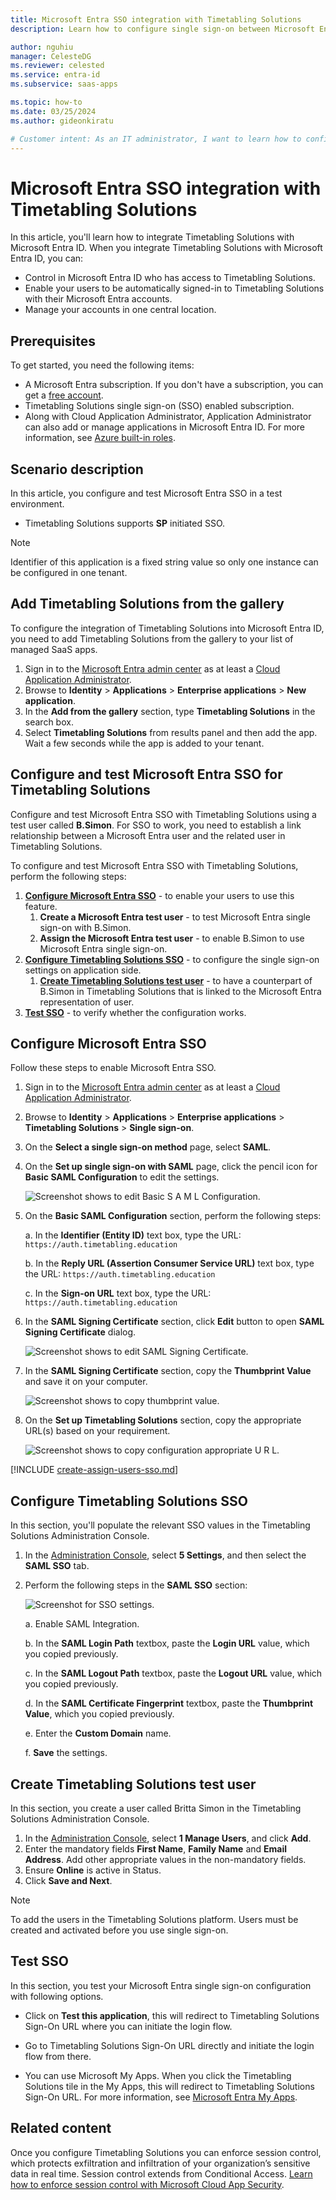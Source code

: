 ```yaml
---
title: Microsoft Entra SSO integration with Timetabling Solutions
description: Learn how to configure single sign-on between Microsoft Entra ID and Timetabling Solutions.

author: nguhiu
manager: CelesteDG
ms.reviewer: celested
ms.service: entra-id
ms.subservice: saas-apps

ms.topic: how-to
ms.date: 03/25/2024
ms.author: gideonkiratu

# Customer intent: As an IT administrator, I want to learn how to configure single sign-on between Microsoft Entra ID and Timetabling Solutions so that I can control who has access to Timetabling Solutions, enable automatic sign-in with Microsoft Entra accounts, and manage my accounts in one central location.
---
```


# Microsoft Entra SSO integration with Timetabling Solutions

In this article,  you'll learn how to integrate Timetabling Solutions with Microsoft Entra ID. When you integrate Timetabling Solutions with Microsoft Entra ID, you can:

* Control in Microsoft Entra ID who has access to Timetabling Solutions.
* Enable your users to be automatically signed-in to Timetabling Solutions with their Microsoft Entra accounts.
* Manage your accounts in one central location.

## Prerequisites

To get started, you need the following items:

* A Microsoft Entra subscription. If you don't have a subscription, you can get a [free account](https://azure.microsoft.com/free/).
* Timetabling Solutions single sign-on (SSO) enabled subscription.
* Along with Cloud Application Administrator, Application Administrator can also add or manage applications in Microsoft Entra ID.
For more information, see [Azure built-in roles](~/identity/role-based-access-control/permissions-reference.md).

## Scenario description

In this article,  you configure and test Microsoft Entra SSO in a test environment.

* Timetabling Solutions supports **SP** initiated SSO.

> [!NOTE]
> Identifier of this application is a fixed string value so only one instance can be configured in one tenant.

## Add Timetabling Solutions from the gallery

To configure the integration of Timetabling Solutions into Microsoft Entra ID, you need to add Timetabling Solutions from the gallery to your list of managed SaaS apps.

1. Sign in to the [Microsoft Entra admin center](https://entra.microsoft.com) as at least a [Cloud Application Administrator](~/identity/role-based-access-control/permissions-reference.md#cloud-application-administrator).
1. Browse to **Identity** > **Applications** > **Enterprise applications** > **New application**.
1. In the **Add from the gallery** section, type **Timetabling Solutions** in the search box.
1. Select **Timetabling Solutions** from results panel and then add the app. Wait a few seconds while the app is added to your tenant.

<a name='configure-and-test-azure-ad-sso-for-timetabling-solutions'></a>

## Configure and test Microsoft Entra SSO for Timetabling Solutions

Configure and test Microsoft Entra SSO with Timetabling Solutions using a test user called **B.Simon**. For SSO to work, you need to establish a link relationship between a Microsoft Entra user and the related user in Timetabling Solutions.

To configure and test Microsoft Entra SSO with Timetabling Solutions, perform the following steps:

1. **[Configure Microsoft Entra SSO](#configure-azure-ad-sso)** - to enable your users to use this feature.
    1. **Create a Microsoft Entra test user** - to test Microsoft Entra single sign-on with B.Simon.
    1. **Assign the Microsoft Entra test user** - to enable B.Simon to use Microsoft Entra single sign-on.
1. **[Configure Timetabling Solutions SSO](#configure-timetabling-solutions-sso)** - to configure the single sign-on settings on application side.
    1. **[Create Timetabling Solutions test user](#create-timetabling-solutions-test-user)** - to have a counterpart of B.Simon in Timetabling Solutions that is linked to the Microsoft Entra representation of user.
1. **[Test SSO](#test-sso)** - to verify whether the configuration works.

<a name='configure-azure-ad-sso'></a>

## Configure Microsoft Entra SSO

Follow these steps to enable Microsoft Entra SSO.

1. Sign in to the [Microsoft Entra admin center](https://entra.microsoft.com) as at least a [Cloud Application Administrator](~/identity/role-based-access-control/permissions-reference.md#cloud-application-administrator).
1. Browse to **Identity** > **Applications** > **Enterprise applications** > **Timetabling Solutions** > **Single sign-on**.
1. On the **Select a single sign-on method** page, select **SAML**.
1. On the **Set up single sign-on with SAML** page, click the pencil icon for **Basic SAML Configuration** to edit the settings.

   ![Screenshot shows to edit Basic S A M L Configuration.](common/edit-urls.png "Basic Configuration")

1. On the **Basic SAML Configuration** section, perform the following steps:

    a. In the **Identifier (Entity ID)** text box, type the URL:
     `https://auth.timetabling.education`

    b. In the **Reply URL (Assertion Consumer Service URL)** text box, type the URL:
     `https://auth.timetabling.education`
     
    c. In the **Sign-on URL** text box, type the URL:
     `https://auth.timetabling.education`

1. In the **SAML Signing Certificate** section, click **Edit** button to open **SAML Signing Certificate** dialog.

	![Screenshot shows to edit SAML Signing Certificate.](common/edit-certificate.png "Certificate")

1. In the **SAML Signing Certificate** section, copy the **Thumbprint Value** and save it on your computer.

    ![Screenshot shows to copy thumbprint value.](common/copy-thumbprint.png "Thumbprint")

1. On the **Set up Timetabling Solutions** section, copy the appropriate URL(s) based on your requirement.

	![Screenshot shows to copy configuration appropriate U R L.](common/copy-configuration-urls.png "Metadata")

<a name='create-an-azure-ad-test-user'></a>

[!INCLUDE [create-assign-users-sso.md](~/identity/saas-apps/includes/create-assign-users-sso.md)]

## Configure Timetabling Solutions SSO

In this section, you'll populate the relevant SSO values in the Timetabling Solutions Administration Console.

1. In the [Administration Console](https://admin.timetabling.education/), select **5 Settings**, and then select the **SAML SSO** tab.
1. Perform the following steps in the **SAML SSO** section:
 
    ![Screenshot for SSO settings.](./media/timetabling-solutions-tutorial/timetabling-configuration.png)

    a. Enable SAML Integration.

    b. In the **SAML Login Path** textbox, paste the **Login URL** value, which you copied previously.

    c. In the **SAML Logout Path** textbox, paste the **Logout URL** value, which you copied previously.

    d. In the **SAML Certificate Fingerprint** textbox, paste the **Thumbprint Value**, which you copied previously.

    e. Enter the **Custom Domain** name.
    
    f. **Save** the settings. 


## Create Timetabling Solutions test user

In this section, you create a user called Britta Simon in the Timetabling Solutions Administration Console. 

1. In the [Administration Console](https://admin.timetabling.education/), select **1 Manage Users**, and click **Add**.
2. Enter the mandatory fields **First Name**, **Family Name** and **Email Address**. Add other appropriate values in the non-mandatory fields.
3. Ensure **Online** is active in Status.
4. Click **Save and Next**.


> [!NOTE]
> To add the users in the Timetabling Solutions platform. Users must be created and activated before you use single sign-on.

## Test SSO 

In this section, you test your Microsoft Entra single sign-on configuration with following options. 

* Click on **Test this application**, this will redirect to Timetabling Solutions Sign-On URL where you can initiate the login flow. 

* Go to Timetabling Solutions Sign-On URL directly and initiate the login flow from there.

* You can use Microsoft My Apps. When you click the Timetabling Solutions tile in the My Apps, this will redirect to Timetabling Solutions Sign-On URL. For more information, see [Microsoft Entra My Apps](/azure/active-directory/manage-apps/end-user-experiences#azure-ad-my-apps).

## Related content

Once you configure Timetabling Solutions you can enforce session control, which protects exfiltration and infiltration of your organization’s sensitive data in real time. Session control extends from Conditional Access. [Learn how to enforce session control with Microsoft Cloud App Security](/cloud-app-security/proxy-deployment-aad).
